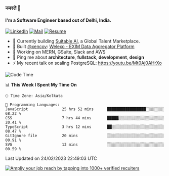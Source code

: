 ### नमस्ते 🙏

#### I'm a Software Engineer based out of Delhi, India.

[![LinkedIn](https://img.shields.io/badge/linkedin-%230077B5.svg)](https://linkedin.com/in/sambhav2612)
[![Mail](https://img.shields.io/badge/gmail-D14836)](mailto:sambhavjain2612@gmail.com)
[![Resume](https://img.shields.io/badge/resume-%23#FFFF00.svg)](https://mega.nz/file/IjA3yaoB#BFfQg1-aKva0piAd_wWs8Hf5dlnYRQ2ZkwtYwNMzBhA)

- 🏢 Currently building [Suitable AI](https://suitable.ai), a Global Talent Marketplace.
- 💅 Built [@xencov](https://github.com/xencov): [Welexo - EXIM Data Aggregator Platform](https://welexo.com)
- 🌱 Working on MERN, GSuite, Slack and AWS
- 💬 Ping me about **architecture**, **fullstack**, **development**, **design**
- ⚡️ My recent talk on scaling PostgreSQL: https://youtu.be/Mt0Aj0AHrXo

<!--START_SECTION:waka-->
![Code Time](http://img.shields.io/badge/Code%20Time-3%2C191%20hrs%2013%20mins-blue)

📊 **This Week I Spent My Time On** 

```text
🕑︎ Time Zone: Asia/Kolkata

💬 Programming Languages: 
JavaScript               25 hrs 52 mins      █████████████████░░░░░░░░   68.22 % 
CSS                      7 hrs 44 mins       █████░░░░░░░░░░░░░░░░░░░░   20.41 % 
TypeScript               3 hrs 12 mins       ██░░░░░░░░░░░░░░░░░░░░░░░   08.47 % 
GitIgnore file           20 mins             ░░░░░░░░░░░░░░░░░░░░░░░░░   00.91 % 
SVG                      13 mins             ░░░░░░░░░░░░░░░░░░░░░░░░░   00.59 % 
```


 Last Updated on 24/02/2023 22:49:03 UTC
<!--END_SECTION:waka-->

[![Ampliy your job reach by tapping into 1000+ verified recuiters](https://user-images.githubusercontent.com/19583619/212717528-45b497fd-e886-4452-90fe-93829667bd63.png)](https://app.suitable.ai/login)

